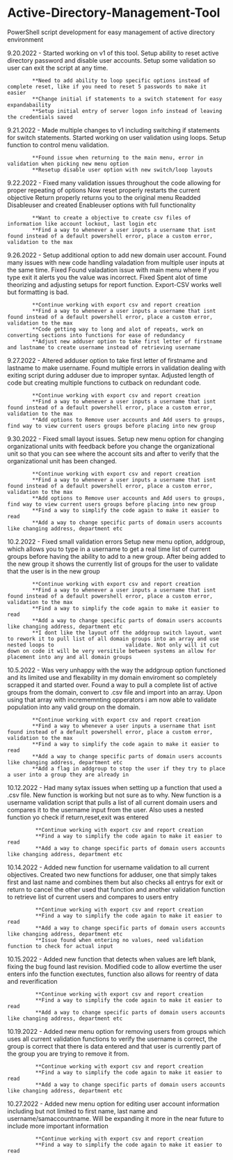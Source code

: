 # Active-Directory-Management-Tool
PowerShell script development for easy management of active directory environment

9.20.2022 - Started working on v1 of this tool. 
            Setup ability to reset active directory password and disable user accounts. 
            Setup some validation so user can exit the script at any time.
            
            **Need to add ability to loop specific options instead of complete reset, like if you need to reset 5 passwords to make it easier
            **Change initial if statements to a switch statement for easy expandabaility
            **Setup initial entry of server logon info instead of leaving the credentials saved
            
9.21.2022 - Made multiple changes to v1 including switching if statements for switch statements.
            Started working on user validation using loops.
            Setup function to control menu validation.
            
            **Found issue when returning to the main menu, error in validation when picking new menu option
            **Resetup disable user option with new switch/loop layouts

9.22.2022 - Fixed many validation issues throughout the code allowing for proper repeating of options
            Now reset properly restarts the current objective
            Return properly returns you to the original menu
            Readded Disableuser and created Enableuser options with full functionality
            
            **Want to create a objective to create csv files of information like account lockout, last login etc
            **Find a way to whenever a user inputs a username that isnt found instead of a default powershell error, place a custom error, validation to the max

9.26.2022 - Setup additional option to add new domain user account.
            Found many issues with new code handling valadation from multiple user inputs at the same time. Fixed
            Found valadation issue with main menu where if you type exit it alerts you the value was incorrect. Fixed
            Spent alot of time theorizing and adjusting setups for report function. Export-CSV works well but formatting is bad.
            
            **Continue working with export csv and report creation
            **Find a way to whenever a user inputs a username that isnt found instead of a default powershell error, place a custom error, validation to the max
            **Code getting way to long and alot of repeats, work on converting sections into functions for ease of redundancy
            **Adjust new adduser option to take first letter of firstname and lastname to create username instead of retrieving username

9.27.2022 - Altered adduser option to take first letter of firstname and lastname to make username.
            Found multiple errors in validation dealing with exiting script during adduser due to improper syntax.
            Adjusted length of code but creating multiple functions to cutback on redundant code.
            
            **Continue working with export csv and report creation
            **Find a way to whenever a user inputs a username that isnt found instead of a default powershell error, place a custom error, validation to the max
            **Add options to Remove user accounts and Add users to groups, find way to view current users groups before placing into new group

9.30.2022 - Fixed small layout issues.
            Setup new menu option for changing organizational units with feedback before you change the organizational unit so that you can see where the account sits 
            and after to verify that the organizational unit has been changed.
            
            **Continue working with export csv and report creation
            **Find a way to whenever a user inputs a username that isnt found instead of a default powershell error, place a custom error, validation to the max
            **Add options to Remove user accounts and Add users to groups, find way to view current users groups before placing into new group
            **Find a way to simplify the code again to make it easier to read
            **Add a way to change specific parts of domain users accounts like changing address, department etc
            
10.2.2022 - Fixed small validation errors
            Setup new menu option, addgroup, which allows you to type in a username to get a real time list of current groups before having the ability to add to a new             group. After being added to the new group it shows the currently list of groups for the user to validate that the user is in the new group
            
            **Continue working with export csv and report creation
            **Find a way to whenever a user inputs a username that isnt found instead of a default powershell error, place a custom error, validation to the max
            **Find a way to simplify the code again to make it easier to read
            **Add a way to change specific parts of domain users accounts like changing address, department etc
            **I dont like the layout off the addgroup switch layout, want to rework it to pull list of all domain groups into an array and use nested loops to                       validate. Not only will it cut down on code it will be very versitile between systems an allow for placement into any and all domain groups
            
10.5.2022 - Was very unhappy with the way the addgroup option functioned and its limited use and flexability in my domain enviroment so completely scrapped it and                 started over. Found a way to pull a complete list of active groups from the domain, convert to .csv file and import into an array. Upon using that array               with incrememnting opperators i am now able to validate population into any valid group on the domain.

            **Continue working with export csv and report creation
            **Find a way to whenever a user inputs a username that isnt found instead of a default powershell error, place a custom error, validation to the max
            **Find a way to simplify the code again to make it easier to read
            **Add a way to change specific parts of domain users accounts like changing address, department etc
            **Add a flag in addgroup to stop the user if they try to place a user into a group they are already in

10.12.2022 - Had many sytax issues when setting up a function that used a .csv file. New function is working but not sure as to why. New function is a username                      validation script that pulls a list of all current domain users and compares it to the username input from the user. Also uses a nested function yo check              if return,reset,exit was entered

             **Continue working with export csv and report creation
             **Find a way to simplify the code again to make it easier to read
             **Add a way to change specific parts of domain users accounts like changing address, department etc
             
10.14.2022 - Added new function for username validation to all current objectives. Created two new functions for adduser, one that simply takes first and last name and              combines them but also checks all entrys for exit or return to cancel the other used that function and another validation function to retrieve list of                  current users and compares to users entry

             **Continue working with export csv and report creation
             **Find a way to simplify the code again to make it easier to read
             **Add a way to change specific parts of domain users accounts like changing address, department etc
             **Issue found when entering no values, need validation function to check for actual input

10.15.2022 - Added new function that detects when values are left blank, fixing the bug found last revision. Modified code to allow evertime the user enters info the                function exectutes, function also allows for reentry of data and reverification

             **Continue working with export csv and report creation
             **Find a way to simplify the code again to make it easier to read
             **Add a way to change specific parts of domain users accounts like changing address, department etc

10.19.2022 - Added new menu option for removing users from groups which uses all current validation functions to verify the username is correct, the group is correct
             that there is data entered and that user is currently part of the group you are trying to remove it from.
                          
             **Continue working with export csv and report creation
             **Find a way to simplify the code again to make it easier to read
             **Add a way to change specific parts of domain users accounts like changing address, department etc

10.27.2022 - Added new menu option for editing user account information including but not limited to first name, last name and username/samaccountname. Will be                      expanding it more in the near future to include more important information

             **Continue working with export csv and report creation
             **Find a way to simplify the code again to make it easier to read
